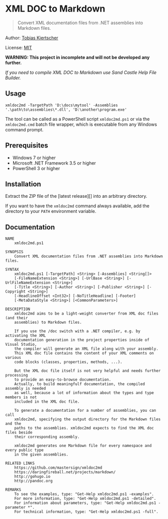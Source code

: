 XML DOC to Markdown
===================

> Convert XML documentation files from .NET assemblies into Markdown files.

Author: [Tobias Kiertscher](http://www.mastersign.de/)

License: [MIT](https://opensource.org/licenses/MIT)

**WARNING: This project in incomplete and will not be developed any further.**

_If you need to compile XML DOC to Markdown use Sand Castle Help File Builder._

## Usage

```batch
xmldoc2md -TargetPath 'D:\docs\mytool' -Assemblies '.\path\to\assemblies\*.dll', 'D:\another\program.exe'
```

The tool can be called as a PowerShell script `xmldoc2md.ps1` or via the
`xmldoc2md.cmd` batch file wrapper, which is executable from any Windows command prompt.

## Prerequisites

* Windows 7 or higher
* Microsoft .NET Framework 3.5 or higher
* PowerShell 3 or higher

## Installation

Extract the ZIP file of the [latest release][] into an arbitrary directory.

If you want to have the `xmldoc2md` command always available, add the directory
to your `PATH` environment variable.

## Documentation

```
NAME
    xmldoc2md.ps1

SYNOPSIS
    Convert XML documentation files from .NET assemblies into Markdown files.

SYNTAX
    xmldoc2md.ps1 [-TargetPath] <String> [-Assemblies] <String[]>
    [-FileNameExtension <String>] [-UrlBase <String>] [-UrlFileNameExtension <String>]
	[-Title <String>] [-Author <String>] [-Publisher <String>] [-Copyright <String>]
	[-HeadlineOffset <Int32>] [-NoTitleHeadline] [-Footer]
    [-MetaDataStyle <String>] [<CommonParameters>]

DESCRIPTION
    xmldoc2md aims to be a light-weight converter from XML doc files (and their
    assemblies) to Markdown files.

    If you use the /doc switch with a .NET compiler, e.g. by activating the XML
    documentation generation in the project properties inside of Visual Studio,
    the compiler will generate an XML file along with your assembly.
    This XML doc file contains the content of your XML comments on various
    code blocks (classes, properties, methods, ...).

    But the XML doc file itself is not very helpful and needs further processing
    to provide an easy-to-browse documentation.
    Actually, to build meaningfulf documentation, the compiled assembly is needed
    as well, because a lot of information about the types and type members is not
    included in the XML doc file.

    To generate a documentation for a number of assemblies, you can call
    xmldoc2md, specifying the output directory for the Markdown files and the
    paths to the assemblies. xmldoc2md expects to find the XML doc files beside
    their corresponding assembly.

    xmldoc2md generates one Markdown file for every namespace and every public type
    in the given assemblies.

RELATED LINKS
    https://github.com/mastersign/xmldoc2md
    https://daringfireball.net/projects/markdown/
    http://gohugo.io
    http://pandoc.org

REMARKS
    To see the examples, type: "Get-Help xmldoc2md.ps1 -examples".
    For more information, type: "Get-Help xmldoc2md.ps1 -detailed".
    For information about parameters, type: "Get-Help xmldoc2md.ps1 -parameter *".
    For technical information, type: "Get-Help xmldoc2md.ps1 -full".
```
